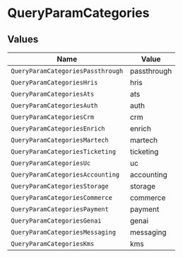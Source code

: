 # QueryParamCategories


## Values

| Name                              | Value                             |
| --------------------------------- | --------------------------------- |
| `QueryParamCategoriesPassthrough` | passthrough                       |
| `QueryParamCategoriesHris`        | hris                              |
| `QueryParamCategoriesAts`         | ats                               |
| `QueryParamCategoriesAuth`        | auth                              |
| `QueryParamCategoriesCrm`         | crm                               |
| `QueryParamCategoriesEnrich`      | enrich                            |
| `QueryParamCategoriesMartech`     | martech                           |
| `QueryParamCategoriesTicketing`   | ticketing                         |
| `QueryParamCategoriesUc`          | uc                                |
| `QueryParamCategoriesAccounting`  | accounting                        |
| `QueryParamCategoriesStorage`     | storage                           |
| `QueryParamCategoriesCommerce`    | commerce                          |
| `QueryParamCategoriesPayment`     | payment                           |
| `QueryParamCategoriesGenai`       | genai                             |
| `QueryParamCategoriesMessaging`   | messaging                         |
| `QueryParamCategoriesKms`         | kms                               |